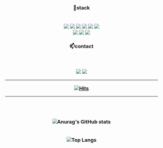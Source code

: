 <div align="center">
<h3>📖stack<h3><br>

<!--
- 🔭 I’m currently working on ...
- 🌱 I’m currently learning ...
- 👯 I’m looking to collaborate on ...
- 🤔 I’m looking for help with ...
- 💬 Ask me about ...
- 📫 How to reach me: ...
- 😄 Pronouns: ...
- ⚡ Fun fact: ...
-->
<img src="https://img.shields.io/badge/HTML-E34F26?style=flat-square&logo=HTML5&logoColor=white">
<img src="https://img.shields.io/badge/css-1572B6?style=flat-square&logo=css3&logoColor=white">
<img src="https://img.shields.io/badge/Javascript-F7DF1E?style=flat-square&logo=Javascript&logoColor=white">
<img src="https://img.shields.io/badge/Java-007396?style=flat-square&logo=Java&logoColor=white">
<img src="https://img.shields.io/badge/mysql-4479A1?style=flat-square&logo=mysql&logoColor=white">
<img src="https://img.shields.io/badge/node.js-339933?style=flat-square&logo=node.js&logoColor=white">

<br>
 <img src="https://img.shields.io/badge/spring-6DB33F?style=flat-square&logo=spring&logoColor=white">
 <img src="https://img.shields.io/badge/Amazon aws-232F3E?style=flat-square&logo=Amazon aws&logoColor=white">
 <a href="#"><img src="https://camo.githubusercontent.com/d891718aad2153fb86d0027665e47f5f477e4e16598122347f440aea92ce96ea/68747470733a2f2f696d672e736869656c64732e696f2f62616467652f52656163742d3631444146423f7374796c653d666c61742d737175617265266c6f676f3d5265616374266c6f676f436f6c6f723d626c61636b" data-canonical-src="https://img.shields.io/badge/React-61DAFB?style=flat-square&amp;logo=React&amp;logoColor=black" style="max-width: 100%;"></a>

<h3>📫contact<h3><br>
 
<a href="https://www.notion.so/Lee-Chan-ho-e3810ba0e3784571b665e2057f7d0dca"><img src="https://img.shields.io/badge/Notion-000000?style=flat-square&logo=Notion&logoColor=white"/></a>
<a href="https://kong8361.tistory.com/"><img src="https://img.shields.io/badge/Tistory-000000?style=flat-square&logo=Tistory&logoColor=white"/></a>
<hr>
<p dir="auto"><a href="https://hits.seeyoufarm.com" rel="nofollow"><img src="https://camo.githubusercontent.com/6c8dd54ea485f4af31e9945e1fcfc6188475d06032683eb3438e8af38ea9e71b/68747470733a2f2f686974732e736565796f756661726d2e636f6d2f6170692f636f756e742f696e63722f62616467652e7376673f75726c3d68747470732533412532462532466769746875622e636f6d2532464877616e672d596f6f6e47797526636f756e745f62673d253233323032303230267469746c655f62673d2532333535353535352669636f6e3d6769746875622e7376672669636f6e5f636f6c6f723d253233453745374537267469746c653d6869747326656467655f666c61743d74727565" alt="Hits" data-canonical-src="https://hits.seeyoufarm.com/api/count/incr/badge.svg?url=https%3A%2F%2Fgithub.com%2FHwang-YoonGyu&amp;count_bg=%23202020&amp;title_bg=%23555555&amp;icon=github.svg&amp;icon_color=%23E7E7E7&amp;title=hits&amp;edge_flat=true" style="max-width: 100%;"></a></p>
<hr>
<br>
<br>
  

![Anurag's GitHub stats](https://github-readme-stats.vercel.app/api?username=zack8361&show_icons=true&theme=onedark)
 <br>
 <br>
 <br>
 ![Top Langs](https://github-readme-stats.vercel.app/api/top-langs/?username=zack8361&layout=compact&theme=onedark)
<div/>
